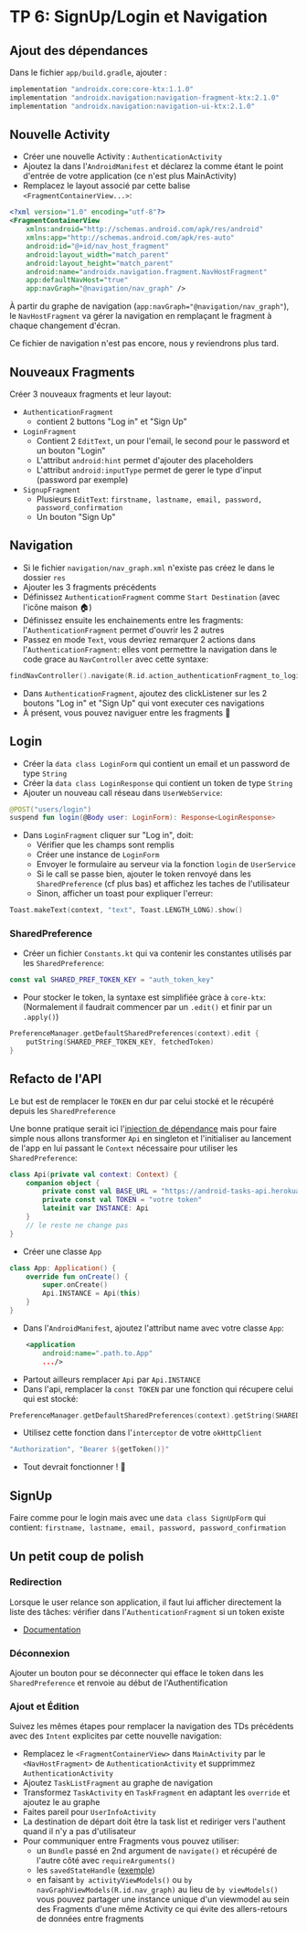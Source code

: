 # TP 6: SignUp/Login et Navigation

## Ajout des dépendances

Dans le fichier `app/build.gradle`, ajouter :

```groovy
implementation "androidx.core:core-ktx:1.1.0"
implementation "androidx.navigation:navigation-fragment-ktx:2.1.0"
implementation "androidx.navigation:navigation-ui-ktx:2.1.0"
```

## Nouvelle Activity

- Créer une nouvelle Activity : `AuthenticationActivity`
- Ajoutez la dans l'`AndroidManifest` et déclarez la comme étant le point d'entrée de votre application (ce n'est plus MainActivity)
- Remplacez le layout associé par cette balise `<FragmentContainerView...>`:

```xml
<?xml version="1.0" encoding="utf-8"?>
<FragmentContainerView
    xmlns:android="http://schemas.android.com/apk/res/android"
    xmlns:app="http://schemas.android.com/apk/res-auto"
    android:id="@+id/nav_host_fragment"
    android:layout_width="match_parent"
    android:layout_height="match_parent"
    android:name="androidx.navigation.fragment.NavHostFragment"
    app:defaultNavHost="true"
    app:navGraph="@navigation/nav_graph" />
```

À partir du graphe de navigation (`app:navGraph="@navigation/nav_graph"`), le `NavHostFragment` va gérer la navigation en remplaçant le fragment à chaque changement d'écran.

Ce fichier de navigation n'est pas encore, nous y reviendrons plus tard.

## Nouveaux Fragments

Créer 3 nouveaux fragments et leur layout:

- `AuthenticationFragment`
  - contient 2 buttons "Log in" et "Sign Up"
- `LoginFragment`
  - Contient 2 `EditText`, un pour l'email, le second pour le password et un bouton "Login"
  - L'attribut `android:hint` permet d'ajouter des placeholders
  - L'attribut `android:inputType` permet de gerer le type d'input (password par exemple)
- `SignupFragment`
  - Plusieurs `EditText`: `firstname, lastname, email, password, password_confirmation`
  - Un bouton "Sign Up"

## Navigation

- Si le fichier `navigation/nav_graph.xml` n'existe pas créez le dans le dossier `res`
- Ajouter les 3 fragments précédents
- Définissez `AuthenticationFragment` comme `Start Destination` (avec l'icône maison 🏠)
- Définissez ensuite les enchainements entre les fragments: l'`AuthenticationFragment` permet d'ouvrir les 2 autres
- Passez en mode `Text`, vous devriez remarquer 2 actions dans l'`AuthenticationFragment`: elles vont permettre la navigation dans le code  grace au `NavController` avec cette syntaxe:

```kotlin
findNavController().navigate(R.id.action_authenticationFragment_to_loginFragment)
```

- Dans `AuthenticationFragment`, ajoutez des clickListener sur les 2 boutons "Log in" et "Sign Up" qui vont executer ces navigations
- À présent, vous pouvez naviguer entre les fragments 🎊

## Login

- Créer la `data class LoginForm` qui contient un email et un password de type `String`
- Créer la `data class LoginResponse` qui contient un token de type `String`
- Ajouter un nouveau call réseau dans `UserWebService`:

```kotlin
@POST("users/login")
suspend fun login(@Body user: LoginForm): Response<LoginResponse>
```

- Dans `LoginFragment` cliquer sur "Log in", doit:
  - Vérifier que les champs sont remplis
  - Créer une instance de `LoginForm`
  - Envoyer le formulaire au serveur via la fonction `login` de `UserService`
  - Si le call se passe bien, ajouter le token renvoyé dans les `SharedPreference` (cf plus bas) et affichez les taches de l'utilisateur
  - Sinon, afficher un toast pour expliquer l'erreur:

```kotlin
Toast.makeText(context, "text", Toast.LENGTH_LONG).show()
```

### SharedPreference

- Créer un fichier `Constants.kt` qui va contenir les constantes utilisés par les `SharedPreference`:

```kotlin
const val SHARED_PREF_TOKEN_KEY = "auth_token_key"
```

- Pour stocker le token, la syntaxe est simplifiée gràce à `core-ktx`:
(Normalement il faudrait commencer par un `.edit()` et finir par un `.apply()`)

```kotlin
PreferenceManager.getDefaultSharedPreferences(context).edit {
    putString(SHARED_PREF_TOKEN_KEY, fetchedToken)
}
```

## Refacto de l'API

Le but est de remplacer le `TOKEN` en dur par celui stocké et le récupéré depuis les `SharedPreference`

Une bonne pratique serait ici l'[injection de dépendance](https://en.wikipedia.org/wiki/Dependency_injection) mais pour faire simple nous allons transformer `Api` en singleton et l'initialiser au lancement de l'app en lui passant le `Context` nécessaire pour utiliser les `SharedPreference`:

```kotlin
class Api(private val context: Context) {
    companion object {
        private const val BASE_URL = "https://android-tasks-api.herokuapp.com/api/"
        private const val TOKEN = "votre token"
        lateinit var INSTANCE: Api
    }
    // le reste ne change pas
}
```

- Créer une classe `App`

```kotlin
class App: Application() {
    override fun onCreate() {
        super.onCreate()
        Api.INSTANCE = Api(this)
    }
}
```

- Dans l'`AndroidManifest`, ajoutez l'attribut name avec votre classe `App`:

```xml
    <application
        android:name=".path.to.App"
        .../>
```

- Partout ailleurs remplacer `Api` par `Api.INSTANCE`
- Dans l'api, remplacer la `const TOKEN` par une fonction qui récupere celui qui est stocké:

```kotlin
PreferenceManager.getDefaultSharedPreferences(context).getString(SHARED_PREF_TOKEN_KEY, "")
```

- Utilisez cette fonction dans l'`interceptor` de votre `okHttpClient`

```kotlin
"Authorization", "Bearer ${getToken()}"
```

- Tout devrait fonctionner ! 🙌

## SignUp

Faire comme pour le login mais avec une `data class SignUpForm` qui contient: `firstname, lastname, email, password, password_confirmation`

## Un petit coup de polish

### Redirection

Lorsque le user relance son application, il faut lui afficher directement la liste des tâches: vérifier dans l'`AuthenticationFragment` si un token existe

- [Documentation](https://developer.android.com/guide/navigation/navigation-conditional)

### Déconnexion

Ajouter un bouton pour se déconnecter qui efface le token dans les `SharedPreference` et renvoie au début de l'Authentification

### Ajout et Édition

Suivez les mêmes étapes pour remplacer la navigation des TDs précédents avec des `Intent` explicites par cette nouvelle navigation:

- Remplacez le `<FragmentContainerView>` dans `MainActivity` par le `<NavHostFragment>` de `AuthenticationActivity` et supprimmez `AuthenticationActivity`
- Ajoutez `TaskListFragment` au graphe de navigation
- Transformez `TaskActivity` en `TaskFragment` en adaptant les `override` et ajoutez le au graphe
- Faites pareil pour `UserInfoActivity`
- La destination de départ doit être la task list et rediriger vers l'authent quand il n'y a pas d'utilisateur
- Pour communiquer entre Fragments vous pouvez utiliser:
  - un `Bundle` passé en 2nd argument de `navigate()` et récupéré de l'autre côté avec `requireArguments()`
  - les `savedStateHandle` ([exemple](https://stackoverflow.com/a/62320979/3466492))
  - en faisant `by activityViewModels()` ou `by navGraphViewModels(R.id.nav_graph)` au lieu de `by viewModels()` vous pouvez partager une instance unique d'un viewmodel au sein des Fragments d'une même Activity ce qui évite des allers-retours de données entre fragments

